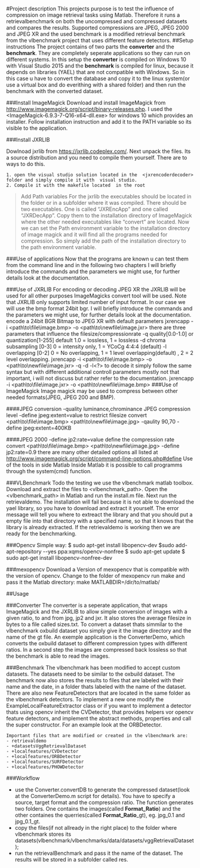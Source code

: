 #Project description
This projects purpose is to test the influence of compression on image retrieval tasks using Matlab. Therefore it runs a retrievalbenchmark on both the uncompressed and compressed datasets and compares the results. Supported compressions are JPEG, JPEG 2000 and JPEG XR and the used benchmark is a modified retrieval benchmark from the vlbenchmark project that uses different feature detectors. 
##Setup instructions
The project contains of two parts the **converter** and the **benchmark**. They are completely seperate applications so they can run on different systems. In this setup the **converter** is compiled on Windows 10 with Visual Studio 2015 and the **benchmark** is compiled for linux, because it depends on libraries (YAEL) that are not compatible with Windows. So in this case u have to convert the database and copy it to the linux system(or use a virtual box and do everithing with a shared folder) and then run the benchmark with the converted dataset.

###Install ImageMagick
Download and install ImageMagick from http://www.imagemagick.org/script/binary-releases.php.
I used the <ImageMagick-6.9.3-7-Q16-x64-dll.exe> for windows 10 which provides an installer.
Follow installation instruction and add it to the PATH variable so its visible to the application.

###Install JXRLIB

 Dowlnoad jxrlib from https://jxrlib.codeplex.com/. Next unpack the files. Its a source distribution and you need to compile them yourself. There are to ways to do this. 
        
 ```
1. open the visual studio solution located in the  <jxrencoderdecoder> folder and simply compile it with  visual studio.
2. Compile it with the makefile located  in the root
```
       
>Add Path variables
For the jxrlib the executables should be located in the folder or in a subfolder where it was compiled. There should be two executables. One is called “JXREncApp” and one called “JXRDecApp”. Copy them to the installation directory of ImageMagick where the other needed executables like “convert” are located. Now we can set the Path environment variable to the installation directory of image magick and it will find all the programs needed for compression. So simply add the path of the installation directory to the path environment variable.

###Use of applications
Now that the programs are known u can test them from the command line and in the following two chapters I will briefly introduce the commands and the parameters we might use, for further details look at the documentation. 

###Use of JXRLIB
For encoding or decoding JPEG XR the JXRLIB will be used for all other purposes ImageMagicks convert tool will be used. Note that JXRLIB only supports limited number of input format. In our case we will use the bmp format 24bit bgr.
 I will briefly introduce the commands and the parameters we might use, for further details look at the documentation.
encode a  24bit BGR Bitmap to JPEG XR with default parameters
jxrencapp -i <path\to\file\image.bmp> -o <path\to\newfile\image.jxr>
there are three parameters that influence the filesize/compressionrate
-q quality[0.0-1.0] or quantization[1-255] default 1.0 = lossless, 1 = lossless
-d chroma subsampling [0-3] 0 = intensity only, 1 = YCoCg 4:4:4 (default)
-l overlapping [0-2] 0 = No overlapping, 1 = 1 level overlapping(default) , 2 = 2 level overlapping. 
jxrencapp -i <path\to\file\image.bmp> -o <path\to\newfile\image.jxr> -q <?> -d <?> -l<?>
to decode it simply follow the same syntax but with different additional controll parameters mostly not that important, i will not discuss but rather refer to the documentation.
jxrencapp -i <path\to\file\image.jxr> -o <path\to\newfile\image.bmp>
###Use of ImageMagick
Image magick may be used to compress between other needed formats(JPEG, JPEG 200 and BMP).

####JPEG conversion
-quality luminance,chrominance JPEG compression level
-define jpeg:extent=value to restrict filesize
convert <path\to\file\image.bmp> <path\to\newfile\image.jpg> -qaulity 90,70 -define jpeg:extent=400KB

####JPEG 2000
-define jp2:rate=value define the compression rate
convert <path\to\file\image.bmp> <path\to\newfile\image.jpg> -define jp2:rate=0.9
there are many other detailed options all listed at http://www.imagemagick.org/script/command-line-options.php#define
Use of the tools in side Matlab
Inside Matlab it is possible to call programms through the system(cmd) function.

###VLBenchmark
Todo the testing we use the vlbenchmark matlab toolbox. Download and extract the files to <vlbenchmark_path>. Open the <vlbenchmark_path> in Matlab and run the install.m file. Next run the retrievaldemo. The installation will fail because it is not able to download the yael library, so you have to download and extract it yourself. The error message will tell you where to extreact the library and that you should put a empty file into that directory with a specified name, so that it knows that the library is already extracted. If the retrievaldemo is working then we are ready for the benchmarking.

###Opencv
Simple way:
	$ sudo apt-get install libopencv-dev 
	$sudo add-apt-repository --yes ppa:xqms/opencv-nonfree
	$ sudo apt-get update
	$ sudo apt-get install libopencv-nonfree-dev


###mexopencv
Download a Version of mexopencv that is compatible with the version of opencv. Change to the folder of mexopencv run make and pass it the Matlab directory:
make MATLABDIR=/dir/to/matlab/

##Usage

###Converter
The converter is a seperate application, that wraps ImageMagick and the JXRLIB to allow simple conversion of images with a given ratio, to and from jpg, jp2 and jxr. It also stores the average filesize in bytes to a file called sizes.txt. To convert a dataset thats simmilar to the vlbenchmark oxbuild dataset you simply give it the image directory and the name of the gt file. An exemple application is the ConverterDemo, which converts the oxbuild dataset to different compression types with different ratios. In a second step the images are compressed back lossless so that the benchmark is able to read the images.

###Benchmark
The vlbenchmark has been modified to accept custom datasets. The datasets need to be similar to the oxbuild dataset. The benchmark now also stores the results to files that are labeled with their name and the date, in a folder thats labeled with the name of the dataset. There are also new FeatureDetectors that are located in the same folder as the vlbenchmark detectors. To implement a new one modify the ExampleLocalFeatureExtractor class or if you want to implement a detector thats using opencv inherit the CVDetector, that provides helpers vor opencv feature detectors, and implement the abstract methods, properties and call the super constructor. For an example look at the ORBDetector.
```
Important files that are modified or created in the vlbenchmark are:
- retrievaldemo
- +datasetsVggRetrievalDataset
- +localfeatures/CVDetector
- +localfeatures/ORBDetector
- +localfeatures/SURFDetector
- +localfeatures/PHOWDetector
```
###Workflow
- use the Converter.convertDB to generate the compressed dataset(look at the ConverterDemo.m script for details). You have to specify a source, target format and the compression ratio. The function generates two folders. One contains the images(called **Format_Ratio**) and the other containes the querries(called **Format_Ratio**_gt), eg. jpg_0.1 and jpg_0.1_gt.
- copy the files(if not allready in the right place) to the folder where vlbenchmark stores its datasets(vlbenchmark/vlbenchmarks/data/datasets/vggRetrievalDataset);
- run the retrievalBenchmark and pass it the name of the dataset. The results will be stored in a subfolder called res.
